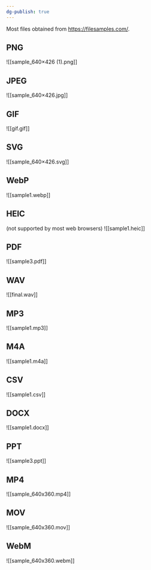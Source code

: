 ```yaml
---
dg-publish: true
---
```

Most files obtained from https://filesamples.com/.

## PNG

![[sample_640×426 (1).png]]
## JPEG

![[sample_640×426.jpg]]

## GIF

![[gif.gif]]

## SVG
![[sample_640×426.svg]]

## WebP

![[sample1.webp]]


## HEIC

(not supported by most web browsers)
![[sample1.heic]]



## PDF
![[sample3.pdf]]

## WAV
![[final.wav]]

## MP3
![[sample1.mp3]]


## M4A
![[sample1.m4a]]

## CSV
![[sample1.csv]]

## DOCX
![[sample1.docx]]

## PPT
![[sample3.ppt]]

## MP4
![[sample_640x360.mp4]]

## MOV
![[sample_640x360.mov]]
## WebM
![[sample_640x360.webm]]



